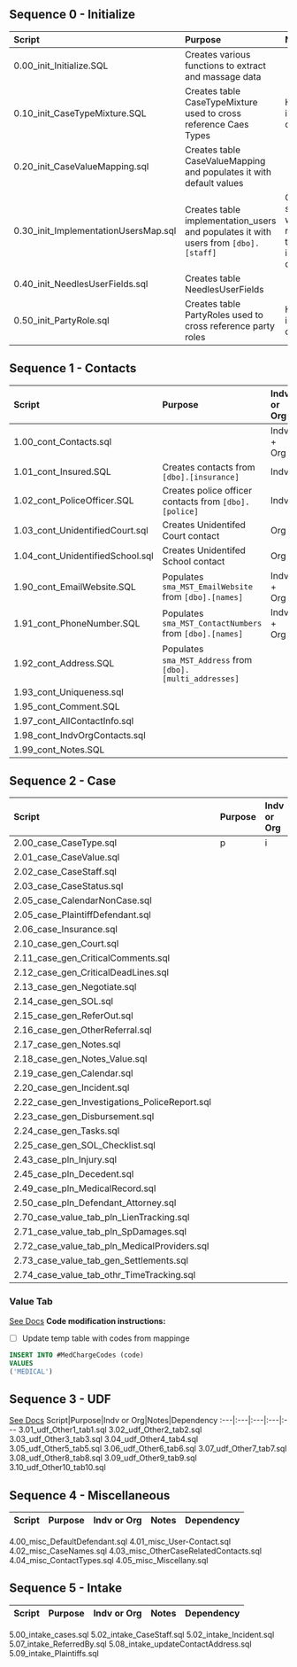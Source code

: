 ## Sequence 0 - Initialize
Script|Purpose|Notes
:---|:---|:---
0.00_init_Initialize.SQL|Creates various functions to extract and massage data|
0.10_init_CaseTypeMixture.SQL|Creates table CaseTypeMixture used to cross reference Caes Types|Harcoded for initial conversion
0.20_init_CaseValueMapping.sql|Creates table CaseValueMapping and populates it with default values|
0.30_init_ImplementationUsersMap.sql|Creates table implementation_users and populates it with users from `[dbo].[staff]`|Optionally, seed the table with user records from the implementation database
0.40_init_NeedlesUserFields.sql|Creates table NeedlesUserFields|
0.50_init_PartyRole.sql|Creates table PartyRoles used to cross reference party roles|Harcoded for initial conversion

## Sequence 1 - Contacts
Script|Purpose|Indv or Org|Notes|Dependency
:---|:---|:---|:---|:---
1.00_cont_Contacts.sql||Indv + Org||
1.01_cont_Insured.SQL|Creates contacts from `[dbo].[insurance]`|Indv||
1.02_cont_PoliceOfficer.SQL|Creates police officer contacts from `[dbo].[police]`|Indv||
1.03_cont_UnidentifiedCourt.sql|Creates Unidentifed Court contact|Org||
1.04_cont_UnidentifiedSchool.sql|Creates Unidentifed School contact|Org||
1.90_cont_EmailWebsite.SQL|Populates `sma_MST_EmailWebsite` from `[dbo].[names]`|Indv + Org||
1.91_cont_PhoneNumber.SQL|Populates `sma_MST_ContactNumbers` from `[dbo].[names]`|Indv + Org||
1.92_cont_Address.SQL|Populates `sma_MST_Address` from `[dbo].[multi_addresses]`|||
1.93_cont_Uniqueness.sql||||
1.95_cont_Comment.SQL||||
1.97_cont_AllContactInfo.sql||||
1.98_cont_IndvOrgContacts.sql||||`1.90_contact_AllContactInfo.sql`
1.99_cont_Notes.SQL||||`1.91_contact_IndvOrgContacts.sql`

## Sequence 2 - Case
Script|Purpose|Indv or Org|Notes|Dependency
:---|:---|:---|:---|:---
2.00_case_CaseType.sql|p|i|n|d
2.01_case_CaseValue.sql||||
2.02_case_CaseStaff.sql||||
2.03_case_CaseStatus.sql||||
2.05_case_CalendarNonCase.sql||||
2.05_case_PlaintiffDefendant.sql||||
2.06_case_Insurance.sql||||
2.10_case_gen_Court.sql||||
2.11_case_gen_CriticalComments.sql||||
2.12_case_gen_CriticalDeadLines.sql||||
2.13_case_gen_Negotiate.sql||||
2.14_case_gen_SOL.sql||||
2.15_case_gen_ReferOut.sql||||
2.16_case_gen_OtherReferral.sql||||
2.17_case_gen_Notes.sql||||
2.18_case_gen_Notes_Value.sql||||
2.19_case_gen_Calendar.sql||||
2.20_case_gen_Incident.sql||||
2.22_case_gen_Investigations_PoliceReport.sql||||
2.23_case_gen_Disbursement.sql||||
2.24_case_gen_Tasks.sql||||
2.25_case_gen_SOL_Checklist.sql||||
2.43_case_pln_Injury.sql||||
2.45_case_pln_Decedent.sql||||
2.49_case_pln_MedicalRecord.sql||||
2.50_case_pln_Defendant_Attorney.sql||||
2.70_case_value_tab_pln_LienTracking.sql||||
2.71_case_value_tab_pln_SpDamages.sql||||
2.72_case_value_tab_pln_MedicalProviders.sql||||
2.73_case_value_tab_gen_Settlements.sql||||
2.74_case_value_tab_othr_TimeTracking.sql||||

### Value Tab
[See Docs](https://smartadvocate.atlassian.net/wiki/spaces/Conversion/pages/2432303109/Needles+System+Conversion#Value-%26-Value-Codes)
**Code modification instructions:**
- [ ] Update temp table with codes from mappinge
```sql
INSERT INTO #MedChargeCodes (code)
VALUES
('MEDICAL')
```

## Sequence 3 - UDF
[See Docs](https://smartadvocate.atlassian.net/wiki/spaces/Conversion/pages/2436366355/SmartAdvocate#UDF)
Script|Purpose|Indv or Org|Notes|Dependency
:---|:---|:---|:---|:---
3.01_udf_Other1_tab1.sql
3.02_udf_Other2_tab2.sql
3.03_udf_Other3_tab3.sql
3.04_udf_Other4_tab4.sql
3.05_udf_Other5_tab5.sql
3.06_udf_Other6_tab6.sql
3.07_udf_Other7_tab7.sql
3.08_udf_Other8_tab8.sql
3.09_udf_Other9_tab9.sql
3.10_udf_Other10_tab10.sql

## Sequence 4 - Miscellaneous
Script|Purpose|Indv or Org|Notes|Dependency
:---|:---|:---|:---|:---
4.00_misc_DefaultDefendant.sql
4.01_misc_User-Contact.sql
4.02_misc_CaseNames.sql
4.03_misc_OtherCaseRelatedContacts.sql
4.04_misc_ContactTypes.sql
4.05_misc_Miscellany.sql

## Sequence 5 - Intake
Script|Purpose|Indv or Org|Notes|Dependency
:---|:---|:---|:---|:---
5.00_intake_cases.sql
5.02_intake_CaseStaff.sql
5.02_intake_Incident.sql
5.07_intake_ReferredBy.sql
5.08_intake_updateContactAddress.sql
5.09_intake_Plaintiffs.sql


